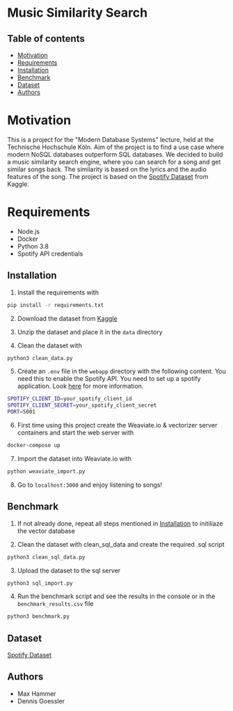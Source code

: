 # Music Similarity Search

## Table of contents
- [Motivation](#motivation)
- [Requirements](#requirements)
- [Installation](#installation)
- [Benchmark](#benchmark)
- [Dataset](#dataset)
- [Authors](#authors)

# Motivation
This is a project for the "Modern Database Systems" lecture, held at the Technische Hochschule Köln. Aim of the project is to find a use case where modern NoSQL databases outperform SQL databases.
We decided to build a music similarity search engine, where you can search for a song and get similar songs back. The similarity is based on the lyrics and the audio features of the song. The project is based on the [Spotify Dataset](https://www.kaggle.com/datasets/imuhammad/audio-features-and-lyrics-of-spotify-songs) from Kaggle.
# Requirements
- Node.js
- Docker
- Python 3.8
- Spotify API credentials
## Installation
1. Install the requirements with
```bash
pip install -r requirements.txt
```
2. Download the dataset from [Kaggle](https://www.kaggle.com/datasets/imuhammad/audio-features-and-lyrics-of-spotify-songs)
3. Unzip the dataset and place it in the `data` directory

4. Clean the dataset with 
```bash
python3 clean_data.py
```

5. Create an `.env` file in the `webapp` directory with the following content. You need this to enable the Spotify API. You need to set up a spotify application. Look [here](https://developer.spotify.com/documentation/web-api/concepts/apps) for more information.
```bash
SPOTIFY_CLIENT_ID=your_spotify_client_id
SPOTIFY_CLIENT_SECRET=your_spotify_client_secret
PORT=5001
```

6. First time using this project create the Weaviate.io & vectorizer server containers and start the web server with
```bash
docker-compose up
```

7. Import the dataset into Weaviate.io with
```bash
python weaviate_import.py
```

8. Go to `localhost:3000` and enjoy listening to songs!
## Benchmark

1. If not already done, repeat all steps mentioned in [Installation](#installation) to initiliaze the vector database

2. Clean the dataset with clean_sql_data and create the required .sql script
```bash
python3 clean_sql_data.py
```

3. Upload the dataset to the sql server
```bash
python3 sql_import.py
```

4. Run the benchmark script and see the results in the console or in the `benchmark_results.csv` file
```bash
python3 benchmark.py
```

## Dataset
[Spotify Dataset](https://www.kaggle.com/datasets/imuhammad/audio-features-and-lyrics-of-spotify-songs)

## Authors
- Max Hammer
- Dennis Goessler